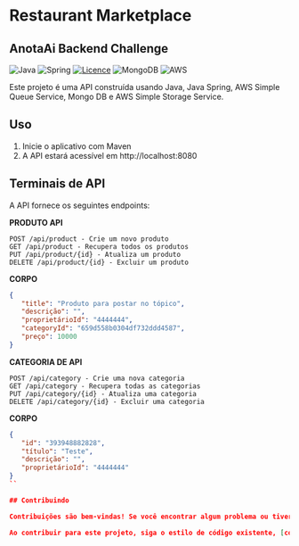 # Restaurant Marketplace
## AnotaAi Backend Challenge

![Java](https://img.shields.io/badge/java-%23ED8B00.svg?style=for-the-badge&logo=openjdk&logoColor=white)
![Spring](https://img.shields.io/badge/spring-%236DB33F.svg?style=for-the-badge&logo=spring&logoColor=white)
[![Licence](https://img.shields.io/github/license/Ileriayo/markdown-badges?style=for-the-badge)]()
![MongoDB](https://img.shields.io/badge/MongoDB-%234ea94b.svg?style=for-the-badge&logo=mongodb&logoColor=white)
![AWS](https://img.shields.io/badge/AWS-%23FF9900.svg?style=for-the-badge&logo=amazon-aws&logoColor=white)

Este projeto é uma API construída usando Java, Java Spring, AWS Simple Queue Service, Mongo DB e AWS Simple Storage Service.


## Uso

1. Inicie o aplicativo com Maven
2. A API estará acessível em http://localhost:8080

## Terminais de API
A API fornece os seguintes endpoints:

**PRODUTO API**
```redução
POST /api/product - Crie um novo produto
GET /api/product - Recupera todos os produtos
PUT /api/product/{id} - Atualiza um produto
DELETE /api/product/{id} - Excluir um produto
```

**CORPO**
```json
{
   "title": "Produto para postar no tópico",
   "descrição": "",
   "proprietárioId": "4444444",
   "categoryId": "659d558b0304df732ddd4587",
   "preço": 10000
}
```

**CATEGORIA DE API**
```redução
POST /api/category - Crie uma nova categoria
GET /api/category - Recupera todas as categorias
PUT /api/category/{id} - Atualiza uma categoria
DELETE /api/category/{id} - Excluir uma categoria
```

**CORPO**
```json
{
   "id": "393948882828",
   "título": "Teste",
   "descrição": "",
   "proprietárioId": "4444444"
}
``

## Contribuindo

Contribuições são bem-vindas! Se você encontrar algum problema ou tiver sugestões de melhorias, abra um problema ou envie uma solicitação pull ao repositório.

Ao contribuir para este projeto, siga o estilo de código existente, [convenções de commit](https://www.conventionalcommits.org/en/v1.0.0/), e envie suas alterações em um branch separado.



